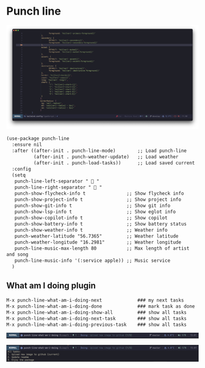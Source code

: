 # Punch line

<p align="center">
  <img src="https://raw.githubusercontent.com/konrad1977/punch-line/refs/heads/master/screenshots/punch-line.png" alt="Screenshot of Punch-line and mode line for Emacs."/>
</p>


```emacs-lisp
(use-package punch-line
  :ensure nil
  :after ((after-init . punch-line-mode)        ;; Load punch-line
          (after-init . punch-weather-update)   ;; Load weather
          (after-init . punch-load-tasks))      ;; Load saved current 
  :config
  (setq
   punch-line-left-separator "  "
   punch-line-right-separator "  "
   punch-show-flycheck-info t               ;; Show flycheck info
   punch-show-project-info t                ;; Show project info
   punch-show-git-info t                    ;; Show git info
   punch-show-lsp-info t                    ;; Show eglot info
   punch-show-copilot-info t                ;; Show copilot
   punch-show-battery-info t                ;; Show battery status
   punch-show-weather-info t                ;; Weather info
   punch-weather-latitude "56.7365"         ;; Weather latitude
   punch-weather-longitude "16.2981"        ;; Weather longitude
   punch-line-music-max-length 80           ;; Max length of artist and song
   punch-line-music-info '(:service apple)) ;; Music service
  )

```

## What am I doing plugin
```shell
M-x punch-line-what-am-i-doing-next             ### my next tasks
M-x punch-line-what-am-i-doing-done             ### mark task as done
M-x punch-line-what-am-i-doing-show-all         ### show all tasks
M-x punch-line-what-am-i-doing-next-task        ### show all tasks
M-x punch-line-what-am-i-doing-previous-task    ### show all tasks
```

<p align="center">
  <img src="https://github.com/konrad1977/punch-line/blob/master/screenshots/get-shit-done.png" 
  alt="Screenshot of a what I am currently working on."/>
</p>

<p align="center">
  <img src="https://github.com/konrad1977/punch-line/blob/master/screenshots/what-am-i-all.png" 
  alt="All my tasks in my list"/>
</p>

